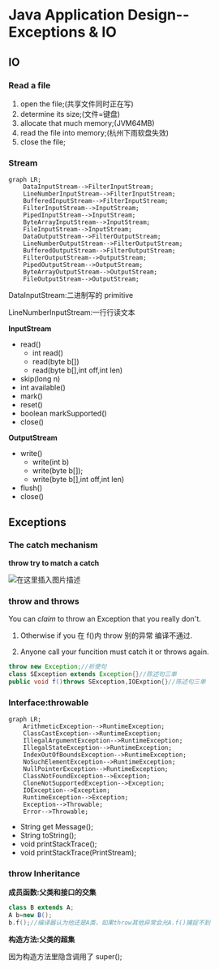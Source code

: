 # Java Application Design--Exceptions & IO

## IO

### Read a file

1. open the file;(共享文件同时正在写)
2. determine its size;(文件=键盘)
3. allocate that much memory;(JVM64MB)
4. read the file into memory;(杭州下雨软盘失效)
5. close the file;

### Stream

```mermaid
graph LR;
	DataInputStream-->FilterInputStream;
	LineNumberInputStream-->FilterInputStream;
	BufferedInputStream-->FilterInputStream;
	FilterInputStream-->InputStream;
	PipedInputStream-->InputStream;
	ByteArrayInputStream-->InputStream;
	FileInputStream-->InputStream;
	DataOutputStream-->FilterOutputStream;
	LineNumberOutputStream-->FilterOutputStream;
	BufferedOutputStream-->FilterOutputStream;
	FilterOutputStream-->OutputStream;
	PipedOutputStream-->OutputStream;
	ByteArrayOutputStream-->OutputStream;
	FileOutputStream-->OutputStream;
```

DataInputStream:二进制写的 primitive

LineNumberInputStream:一行行读文本

**InputStream**

- read()
  - int read()
  - read(byte b[])
  - read(byte b[],int off,int len)
- skip(long n)
- int available()
- mark()
- reset()
- boolean markSupported()
- close()

**OutputStream**

- write()
  - write(int b)
  - write(byte b[]);
  - write(byte b[],int off,int len)
- flush()
- close()

## Exceptions

### The catch mechanism

**throw try to match a catch**

![在这里插入图片描述](https://img-blog.csdnimg.cn/2020102715001043.png?x-oss-process=image/watermark,type_ZmFuZ3poZW5naGVpdGk,shadow_10,text_aHR0cHM6Ly9ibG9nLmNzZG4ubmV0L3FxXzM5MzgwMjMw,size_16,color_FFFFFF,t_70#pic_center)

### throw and throws

You can _claim_ to throw an Exception that you really don't.

1. Otherwise if you 在 f()内 throw 别的异常 编译不通过.

2. Anyone call your funcition must catch it or throws again.

```java
throw new Exception;//祈使句
class SException extends Exception{}//陈述句三单
public void f()throws SException,IOExption{}//陈述句三单
```

### Interface:throwable

```mermaid
graph LR;
	ArithmeticException-->RuntimeException;
	ClassCastException-->RuntimeException;
	IllegalArgumentException-->RuntimeException;
	IllegalStateException-->RuntimeException;
	IndexOutOfBoundsException-->RuntimeException;
	NoSuchElementException-->RuntimeException;
	NullPointerException-->RuntimeException;
	ClassNotFoundException-->Exception;
	CloneNotSupportedException-->Exception;
	IOException-->Exception;
    RuntimeException-->Exception;
    Exception-->Throwable;
    Error-->Throwable;
```

- String get Message();
- String toString();
- void printStackTrace();
- void printStackTrace(PrintStream);

### throw Inheritance

**成员函数:父类和接口的交集**

```java
class B extends A;
A b=new B();
b.f();//编译器认为他还是A类，如果throw其他异常会光A.f()捕捉不到
```

**构造方法:父类的超集**

因为构造方法里隐含调用了 super();
